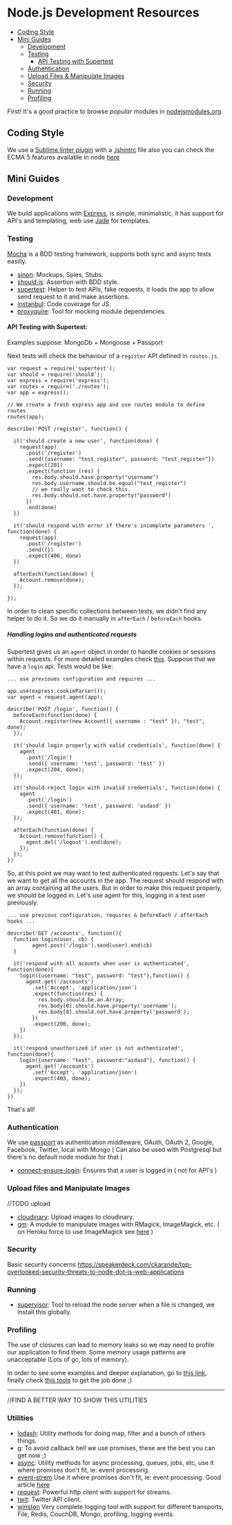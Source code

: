 # Node.js Development Resources

- [Coding Style](#coding-style)
- [Mini Guides](#mini-guides)
    - [Development](#development)
    - [Testing](#testing)
    	- [API Testing with Supertest](#api-testing-with-supertest)
    - [Authentication](#authentication)
    - [Upload Files & Manipulate Images](#upload-files-and-manipulate-images)
    - [Security](#security)
    - [Running](#running)
    - [Profiling](#profiling)
	

First! It's a good practice to browse *popular* modules in [nodejsmodules.org](https://nodejsmodules.org/).

	
## Coding Style

  We use a [Sublime linter plugin](https://github.com/SublimeLinter/SublimeLinter-jshint) with a [.jshintrc](../templates/node.js/.jshintrc) file also you can check the ECMA 5 features available in node [here](https://github.com/joyent/node/wiki/ECMA-5-Mozilla-Features-Implemented-in-V8)
  
## Mini Guides  

### Development

  We build applications with [Express](http://expressjs.com/), is simple, minimalistic, it has support for API's and templating, web use [Jade](http://jade-lang.com/) for templates.

### Testing

[Mocha](http://visionmedia.github.io/mocha/) is a BDD testing framework, supports both sync and async tests easilly.

* [sinon](sinonjs.org): Mockups, Spies, Stubs.
* [should.js](https://github.com/visionmedia/should.js/): Assertion with BDD style.
* [supertest](https://github.com/visionmedia/supertest): Helper to test APIs, fake requests, it loads the app to allow send request to it and make assertions.
* [instanbul](https://github.com/gotwarlost/istanbul): Code coverage for JS.
* [proxyquire](https://github.com/thlorenz/proxyquire): Tool for mocking module dependencies.

#### API Testing with Supertest:

Examples suppose: MongoDb + Mongoose + Passport

Next tests will check the behaviour of a `register` API defined in `routes.js`.

	var request = require('supertest');
	var should = require('should');
	var express = require('express');
	var routes = require('./routes');
	var app = express();
	
	// We create a fresh express app and use routes module to define routes
	routes(app);
	
	describe('POST /register', function() {
	
	  it('should create a new user', function(done) {
	    request(app)
	      .post('/register')
	      .send({username: "test_register", password: "test_register"})
	      .expect(201)
	      .expect(function (res) {
	        res.body.should.have.property("username")
	        res.body.username.should.be.equal("test_register")
	        // we really want to check this.
	        res.body.should.not.have.property("password")
	      })
	      .end(done)
	  })
	
	  it('should respond with error if there's incomplete parameters ', function(done) {
	    request(app)
	      .post('/register')
	      .send({})
	      .expect(400, done)
	  })
	
	  afterEach(function(done) {
	    Account.remove(done);
	  });
	
	});
	
In order to clean specific collections between tests, we didn't find any helper to do it. So we do it manually in `afterEach` / `beforeEach` hooks.

##### Handling logins and authenticated requests

Supertest gives us an `agent` object in order to handle cookies or sessions within requests. For more detailed examples check [this](https://github.com/visionmedia/supertest#example). 
Suppose that we have a `login` api. Tests would be like:

	... use previoues configuration and requires ...
	
	app.use(express.cookieParser());
	var agent = request.agent(app);
	
	describe('POST /login', function() {
	  beforeEach(function(done) {
	    Account.register(new Account({ username : "test" }), "test", done);
	  });  
	
	  it('should login properly with valid credentials', function(done) {
	    agent
	      .post('/login')
	      .send({ username: 'test', password: 'test' })
	      .expect(204, done);
	  });
	
	  it('should reject login with invalid credentials', function(done) {
	    agent
	      .post('/login')
	      .send({ username: 'test', password: 'asdasd' })
	      .expect(401, done);
	  });
	
	  afterEach(function(done) {
	    Account.remove(function() {
	      agent.del('/logout').end(done);
	    });
	  });  
	})
	
So, at this point we may want to test authenticated requests. Let's say that we want to get all the accounts in the app.
The request should respond with an array containing all the users. But in order to make this request properly, we should be logged in. Let's use agent for this, logging in a test user previously.

	... use previous configuration, requires & beforeEach / afterEach hooks ...

	describe('GET /accounts', function(){
	  function login(user, cb) {
    	    agent.post('/login').send(user).end(cb)
  	  }
  	  
	  it('respond with all acounts when user is authenticated', function(done){
	    login({username: "test", password: "test"},function() {
	      agent.get('/accounts')
	        .set('Accept', 'application/json')
	        .expect(function(res) {
	          res.body.should.be.an.Array;
	          res.body[0].should.have.property('username');
	          res.body[0].should.not.have.property('password');
	        })
	        .expect(200, done);
	    })
	  });
	
	  it('respond unauthorized if user is not authenticated', function(done){
	    login({username: "test", password:"asdasd"}, function() {
	      agent.get('/accounts')
	        .set('Accept', 'application/json')
	        .expect(403, done);
	    })
	  });
	})
	
That's all!

### Authentication  

  We use [passport](http://passportjs.org/) as authentication middleware, OAuth, OAuth 2, Google, Facebook, Twitter, local with Mongo ( Can also be used with Postgresql but there's no default node module for that )

* [connect-ensure-login](https://github.com/jaredhanson/connect-ensure-login): Ensures that a user is logged in ( not for API's )

### Upload files and Manipulate Images

//TODO upload

* [cloudinary](https://github.com/cloudinary/cloudinary_npm): Upload images to cloudinary.
* [gm](http://aheckmann.github.io/gm/): A module to manipulate images with RMagick, ImageMagick, etc. ( on Heroku force to use ImageMagick see [here](http://stackoverflow.com/questions/16476666/image-resize-library-for-node-js-site-on-heroku-hosting) )


### Security

  Basic security concerns https://speakerdeck.com/ckarande/top-overlooked-security-threats-to-node-dot-js-web-applications
  

### Running

* [supervisor](https://github.com/isaacs/node-supervisor): Tool to reload the node server when a file is changed, we install this globally.


### Profiling

The use of closures can lead to memory leaks so we may need to profile our application to find them.
Some memory usage patterns are unacceptable (Lots of gc, lots of memory).

In order to see some examples and deeper explanation, go to [this link](http://stackoverflow.com/questions/5326300/garbage-collection-with-node-js), finally check [this tools](./node-profiling.md) to get the job done ;)

***

//FIND A BETTER WAY TO SHOW THIS UTILITIES

### Utilities

* [lodash](http://lodash.com/): Utility methods for doing map, filter and a bunch of others things.
* [q](https://github.com/kriskowal/q): To avoid callback hell we use promises, these are the best you can get now ;)
* [async](https://github.com/caolan/async): Utility methods for async processing, queues, jobs, etc, use it where promises don't fit, ie: event processing.
* [event-strem](https://github.com/dominictarr/event-stream) Use it where promises don't fit, ie: event processing. Good article [here](https://github.com/dominictarr/event-stream)
* [request](https://github.com/mikeal/request): Powerful http client with support for streams.
* [twit](https://github.com/ttezel/twit): Twitter API client.  
* [winston](https://github.com/flatiron/winston) Very complete logging tool with support for different transports, File, Redis, CouchDB, Mongo, profiling, logging events.
